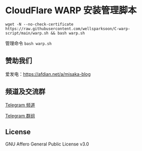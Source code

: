 # CloudFlare WARP 安装管理脚本

```shell
wget -N --no-check-certificate https://raw.githubusercontent.com/wellsparksoon/C-warp-script/main/warp.sh && bash warp.sh
```

管理命令 `bash warp.sh`

## 赞助我们

爱发电：https://afdian.net/a/misaka-blog

## 频道及交流群

[Telegram 频道](https://t.me/misakablogchannel)

[Telegram 群组](https://t.me/+CLhpemKhaC8wZGIx)

## License
GNU Affero General Public License v3.0
